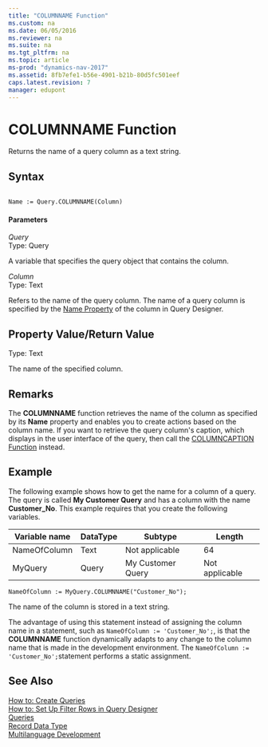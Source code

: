 ```yaml
---
title: "COLUMNNAME Function"
ms.custom: na
ms.date: 06/05/2016
ms.reviewer: na
ms.suite: na
ms.tgt_pltfrm: na
ms.topic: article
ms-prod: "dynamics-nav-2017"
ms.assetid: 8fb7efe1-b56e-4901-b21b-80d5fc501eef
caps.latest.revision: 7
manager: edupont
---
```

# COLUMNNAME Function
Returns the name of a query column as a text string.  
  
## Syntax  
  
```  
  
Name := Query.COLUMNNAME(Column)  
```  
  
#### Parameters  
 *Query*  
 Type: Query  
  
 A variable that specifies the query object that contains the column.  
  
 *Column*  
 Type: Text  
  
 Refers to the name of the query column. The name of a query column is specified by the [Name Property](Name-Property-duplicate.md) of the column in Query Designer.  
  
## Property Value/Return Value  
 Type: Text  
  
 The name of the specified column.  
  
## Remarks  
 The **COLUMNNAME** function retrieves the name of the column as specified by its **Name** property and enables you to create actions based on the column name. If you want to retrieve the query column's caption, which displays in the user interface of the query, then call the [COLUMNCAPTION Function](COLUMNCAPTION-Function.md) instead.  
  
## Example  
 The following example shows how to get the name for a column of a query. The query is called **My Customer Query** and has a column with the name **Customer\_No**. This example requires that you create the following variables.  
  
|Variable name|DataType|Subtype|Length|  
|-------------------|--------------|-------------|------------|  
|NameOfColumn|Text|Not applicable|64|  
|MyQuery|Query|My Customer Query|Not applicable|  
  
```  
NameOfColumn := MyQuery.COLUMNNAME("Customer_No");  
```  
  
 The name of the column is stored in a text string.  
  
 The advantage of using this statement instead of assigning the column name in a statement, such as `NameOfColumn := 'Customer_No';`, is that the **COLUMNNAME** function dynamically adapts to any change to the column name that is made in the development environment. The `NameOfColumn := 'Customer_No';`statement performs a static assignment.  
  
## See Also  
 [How to: Create Queries](How-to--Create-Queries.md)   
 [How to: Set Up Filter Rows in Query Designer](How-to--Set-Up-Filter-Rows-in-Query-Designer.md)   
 [Queries](Queries.md)   
 [Record Data Type](Record-Data-Type.md)   
 [Multilanguage Development](Multilanguage-Development.md)